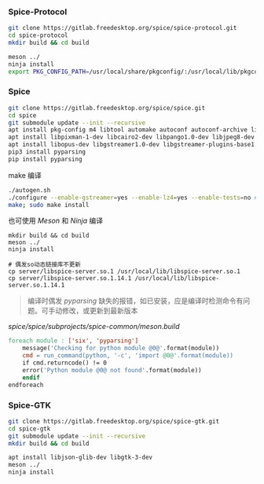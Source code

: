 ### Spice-Protocol

```sh
git clone https://gitlab.freedesktop.org/spice/spice-protocol.git
cd spice-protocol
mkdir build && cd build

meson ../
ninja install
export PKG_CONFIG_PATH=/usr/local/share/pkgconfig/:/usr/local/lib/pkgconfig
```

### Spice

```sh
git clone https://gitlab.freedesktop.org/spice/spice.git
cd spice
git submodule update --init --recursive
apt install pkg-config m4 libtool automake autoconf autoconf-archive libglib2.0-dev
apt install libpixman-1-dev libcairo2-dev libpango1.0-dev libjpeg8-dev libgif-dev libsasl2-dev
apt install libopus-dev libgstreamer1.0-dev libgstreamer-plugins-base1.0-dev liblz4-dev
pip3 install pyparsing
pip install pyparsing
```

make 编译

```sh
./autogen.sh
./configure --enable-gstreamer=yes --enable-lz4=yes --enable-tests=no #跳过测试，改造不涉及测试用例补充及修改
make; sudo make install
```

也可使用 *Meson* 和 *Ninja* 编译

```shell
mkdir build && cd build
meson ../
ninja install

# 偶发so动态链接库不更新
cp server/libspice-server.so.1 /usr/local/lib/libspice-server.so.1
cp server/libspice-server.so.1.14.1 /usr/local/lib/libspice-server.so.1.14.1
```
> 编译时偶发 *pyparsing* 缺失的报错，如已安装，应是编译时检测命令有问题。可手动修改，或更新到最新版本

*spice/spice/subprojects/spice-common/meson.build*
```makefile
foreach module : ['six', 'pyparsing']
    message('Checking for python module @0@'.format(module))
    cmd = run_command(python, '-c', 'import @0@'.format(module))
    if cmd.returncode() != 0
    error('Python module @0@ not found'.format(module))
    endif
endforeach
```

### Spice-GTK

```sh
git clone https://gitlab.freedesktop.org/spice/spice-gtk.git
cd spice-gtk
git submodule update --init --recursive
mkdir build && cd build

apt install libjson-glib-dev libgtk-3-dev
meson ../
ninja install
```
